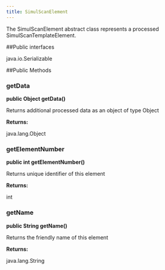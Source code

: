 ```yaml
---
title: SimulScanElement
---
```


The SimulScanElement abstract class represents a processed SimulScanTemplateElement.

##Public interfaces

java.io.Serializable

##Public Methods

### getData

**public Object getData()**

Returns additional processed data as an object of type Object

**Returns:**

java.lang.Object

### getElementNumber

**public int getElementNumber()**

Returns unique identifier of this element

**Returns:**

int

### getName

**public String getName()**

Returns the friendly name of this element

**Returns:**

java.lang.String


